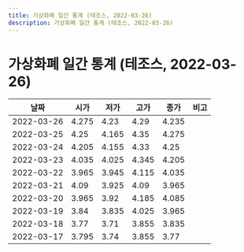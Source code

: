 ```yaml
---
title: 가상화폐 일간 통계 (테조스, 2022-03-26)
description: 가상화폐 일간 통계 (테조스, 2022-03-26)
---
```


가상화폐 일간 통계 (테조스, 2022-03-26)
===

|날짜|시가|저가|고가|종가|비고|
|--|--|--|--|--|--|
|2022-03-26|4.275|4.23|4.29|4.235|    |
|2022-03-25|4.25|4.165|4.35|4.275|    |
|2022-03-24|4.205|4.155|4.33|4.25|    |
|2022-03-23|4.035|4.025|4.345|4.205|    |
|2022-03-22|3.965|3.945|4.115|4.035|    |
|2022-03-21|4.09|3.925|4.09|3.965|    |
|2022-03-20|3.965|3.92|4.185|4.085|    |
|2022-03-19|3.84|3.835|4.025|3.965|    |
|2022-03-18|3.77|3.71|3.855|3.835|    |
|2022-03-17|3.795|3.74|3.855|3.77|    |

